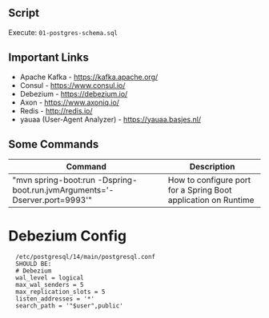 ## Script

Execute: `01-postgres-schema.sql`

## Important Links
- Apache Kafka - https://kafka.apache.org/
- Consul - https://www.consul.io/
- Debezium - https://debezium.io/
- Axon - https://www.axoniq.io/
- Redis - http://redis.io/
- yauaa (User-Agent Analyzer) - https://yauaa.basjes.nl/

## Some Commands

|     Command       |     Description          |
| ------------- | ------------- |
| "mvn spring-boot:run -Dspring-boot.run.jvmArguments='-Dserver.port=9993'" | How to configure port for a Spring Boot application on Runtime |

# Debezium Config
      /etc/postgresql/14/main/postgresql.conf
      SHOULD BE:
      # Debezium
      wal_level = logical             
      max_wal_senders = 5             
      max_replication_slots = 5
      listen_addresses = '*'
      search_path = '"$user",public'
